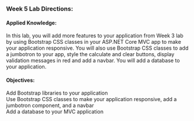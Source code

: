 <h3>Week 5 Lab Directions:</h3>
<h4>Applied Knowledge: </h4>In this lab, you will add more features to your application from Week 3 lab by using Bootstrap CSS classes in your ASP.NET Core MVC app to make your application responsive. You will also use Bootstrap CSS classes to add a jumbotron to your app, style the calculate and clear buttons, display validation messages in red and add a navbar. You will add a database to your application.<br>
<h4>Objectives:</h4>
Add Bootstrap libraries to your application<br>
Use Bootstrap CSS classes to make your application responsive, add a jumbotron component, and a navbar<br>
Add a database to your MVC application<br>
